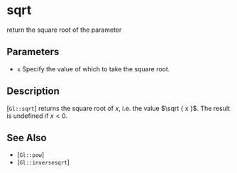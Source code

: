 # sqrt
return the square root of the parameter

## Parameters
- `x`
  Specify the value of which to take the square root.

## Description
[`Gl::sqrt`] returns the square root of $x$, i.e. the value $\sqrt { x
  }$. The result is undefined if $x < 0$.

## See Also
- [`Gl::pow`]
- [`Gl::inversesqrt`]
